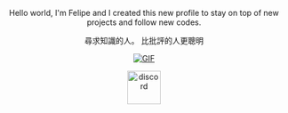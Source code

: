 
<p align="center"> Hello world, I'm Felipe and I created this new profile to stay on top of new projects and follow new codes.



<p align="center"> 尋求知識的人。 比批評的人更聰明
<p align="center"> 
<a href="https://www.youtube.com/watch?v=wYZux3BMc5k" target="blank"><img align="center" alt="GIF" src="https://media.discordapp.net/attachments/937859436091932693/943401582186332160/649718c4b92f9c8ceaf69c61a311f3db.gif?width=640&height=480" /></a>


<p align="center"> 
<a href="https://discord.gg/fama" target="blank"><img align="center" src="https://cdn.discordapp.com/attachments/978490707188781096/982475321280442468/DiscordDevelopmentIcon.png" alt="discord" height="60" width="60"/></a>
</p>
